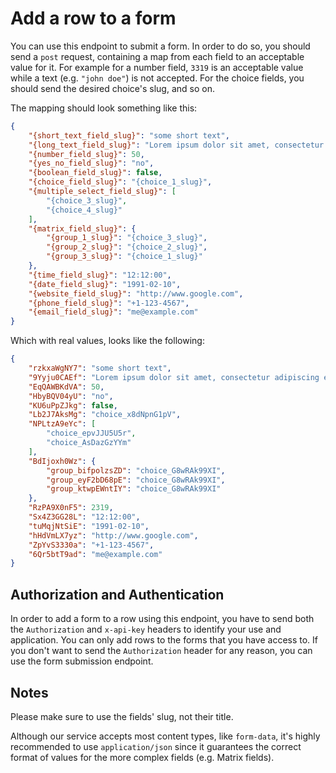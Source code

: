 # Add a row to a form

You can use this endpoint to submit a form. In order to do so, you should send a `post` request, containing a map from each field to an acceptable value for it. For example for a number field, `3319` is an acceptable value while a text (e.g. `"john doe"`) is not accepted. For the choice fields, you should send the desired choice's slug, and so on.

The mapping should look something like this:

``` json
{
    "{short_text_field_slug}": "some short text",
    "{long_text_field_slug}": "Lorem ipsum dolor sit amet, consectetur adipiscing elit, sed do eiusmod tempor incididunt ut labore et dolore magna aliqua.",
    "{number_field_slug}": 50,
    "{yes_no_field_slug}": "no",
    "{boolean_field_slug}": false,
    "{choice_field_slug}": "{choice_1_slug}",
    "{multiple_select_field_slug}": [
        "{choice_3_slug}",
        "{choice_4_slug}"
    ],
    "{matrix_field_slug}": {
        "{group_1_slug}": "{choice_3_slug}",
        "{group_2_slug}": "{choice_2_slug}",
        "{group_3_slug}": "{choice_1_slug}"
    },
    "{time_field_slug}": "12:12:00",
    "{date_field_slug}": "1991-02-10",
    "{website_field_slug}": "http://www.google.com",
    "{phone_field_slug}": "+1-123-4567",
    "{email_field_slug}": "me@example.com"
}
```

Which with real values, looks like the following:

``` json
{
    "rzkxaWgNY7": "some short text",
    "9Yyju0CAEf": "Lorem ipsum dolor sit amet, consectetur adipiscing elit, sed do eiusmod tempor incididunt ut labore et dolore magna aliqua.",
    "EqQAWBKdVA": 50,
    "HbyBQV04yU": "no",
    "KU6uPpZJkg": false,
    "Lb2J7AksMg": "choice_x8dNpnG1pV",
    "NPLtzA9eYc": [
        "choice_epvJJU5U5r",
        "choice_AsDazGzYYm"
    ],
    "BdIjoxh0Wz": {
        "group_bifpolzsZD": "choice_G8wRAk99XI",
        "group_eyF2bD68pE": "choice_G8wRAk99XI",
        "group_ktwpEWntIY": "choice_G8wRAk99XI"
    },
    "RzPA9X0nF5": 2319,
    "Sx4Z3GG28L": "12:12:00",
    "tuMqjNtSiE": "1991-02-10",
    "hHdVmLX7yz": "http://www.google.com",
    "ZpYvS3330a": "+1-123-4567",
    "6Qr5btT9ad": "me@example.com"
}
```

## Authorization and Authentication

In order to add a form to a row using this endpoint, you have to send both the `Authorization` and `x-api-key` headers to identify your use and application. You can only add rows to the forms that you have access to. If you don't want to send the `Authorization` header for any reason, you can use the form submission endpoint.

## Notes

Please make sure to use the fields' slug, not their title.

Although our service accepts most content types, like `form-data`, it's highly recommended to use `application/json` since it guarantees the correct format of values for the more complex fields (e.g. Matrix fields).
